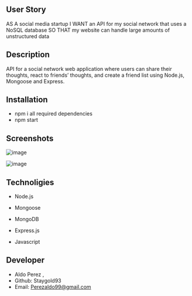 ## User Story 
AS A social media startup
I WANT an API for my social network that uses a NoSQL database
SO THAT my website can handle large amounts of unstructured data


## Description
API for a social network web application where users can share their thoughts, react to friends’ thoughts, and create a friend list using 
Node.js, Mongoose and Express. 

## Installation

* npm i all required dependencies 
* npm start




## Screenshots 


![image](https://user-images.githubusercontent.com/112224915/223897491-c97c9ba5-2f35-4986-b89d-552f1351e9fb.png)



![image](https://user-images.githubusercontent.com/112224915/223897623-18fa08cb-481d-4eef-a498-b49de73b7225.png)


## Technoligies

* Node.js

* Mongoose

* MongoDB

* Express.js

* Javascript


## Developer 

* Aldo Perez , 
* Github: Staygold93
* Email: Perezaldo99@gmail.com


